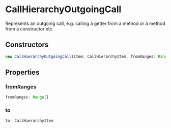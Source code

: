 # CallHierarchyOutgoingCall

Represents an outgoing call, e.g. calling a getter from a method or a method from a constructor etc.

## Constructors

```typescript
new CallHierarchyOutgoingCall(item: CallHierarchyItem, fromRanges: Range[]): CallHierarchyOutgoingCall
```

## Properties

### fromRanges

```typescript
fromRanges: Range[]
```

### to

```typescript
to: CallHierarchyItem
```

[Range]: Range.md
[CallHierarchyItem]: CallHierarchyItem.md
